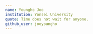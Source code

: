 ```yaml
---
name: Youngho Joo
institution: Yonsei University
quote: Time does not wait for anyone.
github_user: jooyoungho
---
```


